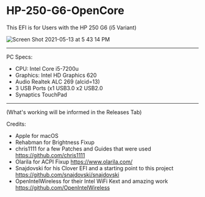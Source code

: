 # HP-250-G6-OpenCore
This EFI is for Users with the HP 250 G6 (i5 Variant)

![Screen Shot 2021-05-13 at 5 43 14 PM](https://user-images.githubusercontent.com/83425771/118204639-8abdb980-b413-11eb-91e3-5dfb056f9d01.png)

--------------------------------------------------------------------------------------------------------------------------------------------------------------------

PC Specs:
- CPU: Intel Core i5-7200u
- Graphics: Intel HD Graphics 620
- Audio Realtek ALC 269 (alcid=13)
- 3 USB Ports (x1 USB3.0   x2 USB2.0
- Synaptics TouchPad

--------------------------------------------------------------------------------------------------------------------------------------------------------------------

(What's working will be informed in the Releases Tab)

Credits:
- Apple for macOS
- Rehabman for Brightness Fixup
- chris1111 for a few Patches and Guides that were used https://github.com/chris1111
- Olarila for ACPI Fixup https://www.olarila.com/
- Snajdovski for his Clover EFI and a starting point to this project https://github.com/snajdovski/snajdovski
- OpenIntelWireless for their Intel WiFi Kext and amazing work https://github.com/OpenIntelWireless
